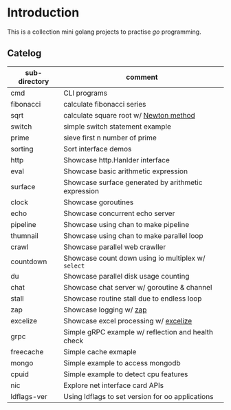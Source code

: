 # Introduction

This is a collection mini golang projects to practise *go* programming.

## Catelog

| sub-directory      | comment                                             |
| ------------------ | ----------------------------------------------------|
| cmd                | CLI programs                                        |
| fibonacci          | calculate fibonacci series                          |
| sqrt               | calculate square root w/ [Newton method][1]         |
| switch             | simple switch statement example                     |
| prime              | sieve first n number of prime                       |
| sorting            | Sort interface demos                                |
| http               | Showcase http.Hanlder interface                     |
| eval               | Showcase basic arithmetic expression                |
| surface            | Showcase surface generated by arithmetic expression |
| clock              | Showcase goroutines                                 |
| echo               | Showcase concurrent echo server                     |
| pipeline           | Showcase using chan to make pipeline                |
| thumnail           | Showcase using chan to make parallel loop           |
| crawl              | Showcase parallel web crawller                      |
| countdown          | Showcase count down using io multiplex w/ `select`  |
| du                 | Showcase parallel disk usage counting               |
| chat               | Showcase chat server w/ goroutine & channel         |
| stall              | Showcase routine stall due to endless loop          |
| zap                | Showcase logging w/ [zap][3]                        |
| excelize           | Showcase excel processing w/ [excelize][1]          |
| grpc               | Simple gRPC example w/ reflection and health check  |
| freecache          | Simple cache exmaple                                |
| mongo              | Simple example to access mongodb                    |
| cpuid              | Simple example to detect cpu features               |
| nic                | Explore net interface card APIs                     |
| ldflags-ver        | Using ldflags to set version for oo applications    |

[1]: https://en.wikipedia.org/wiki/Newton%27s_method
[2]: https://xuri.me/excelize/
[3]: https://github.com/uber-go/zap
